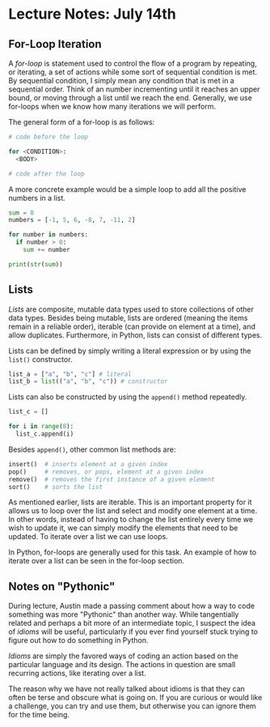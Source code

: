 # Lecture Notes: July 14th

## For-Loop Iteration
A *for-loop* is statement used to control the flow of a program by repeating, or iterating, a set of actions while some sort of sequential condition is met. By sequential condition, I simply mean any condition that is met in a sequential order. Think of an number incrementing until it reaches an upper bound, or moving through a list until we reach the end. Generally, we use for-loops when we know how many iterations we will perform.

The general form of a for-loop is as follows:
```python
# code before the loop

for <CONDITION>:
  <BODY>

# code after the loop
```

A more concrete example would be a simple loop to add all the positive numbers in a list.
```python
sum = 0
numbers = [-1, 5, 6, -8, 7, -11, 2]

for number in numbers:
  if number > 0:
    sum += number

print(str(sum))
```

## Lists
*Lists* are composite, mutable data types used to store collections of other data types. Besides being mutable, lists are ordered (meaning the items remain in a reliable order), iterable (can provide on element at a time), and allow duplicates. Furthermore, in Python, lists can consist of different types.

Lists can be defined by simply writing a literal expression or by using the `list()` constructor.
```python
list_a = ["a", "b", "c"] # literal
list_b = list(("a", "b", "c")) # constructor
```

Lists can also be constructed by using the `append()` method repeatedly.
```python
list_c = []

for i in range(8):
  list_c.append(i)
```

Besides `append()`, other common list methods are:
```python
insert()  # inserts element at a given index
pop()     # removes, or pops, element at a given index
remove()  # removes the first instance of a given element
sort()    # sorts the list
```

As mentioned earlier, lists are iterable. This is an important property for it allows us to loop over the list and select and modify one element at a time. In other words, instead of having to change the list entirely every time we wish to update it, we can simply modify the elements that need to be updated. To iterate over a list we can use loops.

In Python, for-loops are generally used for this task. An example of how to iterate over a list can be seen in the for-loop section.

## Notes on "Pythonic"
During lecture, Austin made a passing comment about how a way to code something was more "Pythonic" than another way. While tangentially related and perhaps a bit more of an intermediate topic, I suspect the idea of *idioms* will be useful, particularly if you ever find yourself stuck trying to figure out how to do something in Python.

*Idioms* are simply the favored ways of coding an action based on the particular language and its design. The actions in question are small recurring actions, like iterating over a list.

The reason why we have not really talked about idioms is that they can often be terse and obscure what is going on. If you are curious or would like a challenge, you can try and use them, but otherwise you can ignore them for the time being.
